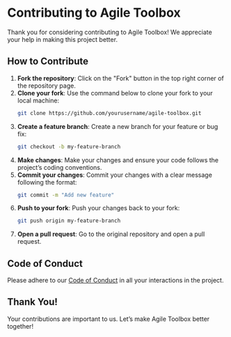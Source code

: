 # Contributing to Agile Toolbox

Thank you for considering contributing to Agile Toolbox! We appreciate your help in making this project better.

## How to Contribute
1. **Fork the repository**: Click on the "Fork" button in the top right corner of the repository page.
2. **Clone your fork**: Use the command below to clone your fork to your local machine:
   ```bash
   git clone https://github.com/yourusername/agile-toolbox.git
   ```
3. **Create a feature branch**: Create a new branch for your feature or bug fix:
   ```bash
   git checkout -b my-feature-branch
   ```
4. **Make changes**: Make your changes and ensure your code follows the project’s coding conventions.
5. **Commit your changes**: Commit your changes with a clear message following the format:
   ```bash
   git commit -m "Add new feature"
   ```
6. **Push to your fork**: Push your changes back to your fork:
   ```bash
   git push origin my-feature-branch
   ```
7. **Open a pull request**: Go to the original repository and open a pull request.

## Code of Conduct
Please adhere to our [Code of Conduct](CODE_OF_CONDUCT.md) in all your interactions in the project.

## Thank You!
Your contributions are important to us. Let’s make Agile Toolbox better together!